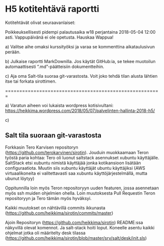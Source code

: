 # H5 kotitehtävä raportti
Kotitehtävät olivat seuraavanlaiset:

Poikkeuksellisesti pidempi palautusaika w18 perjantaina 2018-05-04 12:00 asti. Vappupäivänä ei ole opetusta. Hauskaa Wappua!

a) Valitse aihe omaksi kurssityöksi ja varaa se kommenttina aikataulusivun perään.

b) Julkaise raportti MarkDownilla. Jos käytät GitHub:ia, se tekee muotoilun automaattisesti “.md”-päätteisiin dokumentteihin.

c) Aja oma Salt-tila suoraa git-varastosta. Voit joko tehdä tilan alusta lähtien itse tai forkata sirottimen.


=======================================================

a) Varatun aiheen voi lukaista wordpress kotisivultani: https://heikkima.wordpress.com/2018/05/07/palvelinten-hallinta-2018-h5/

c) 

## Salt tila suoraan git-varastosta

Forkkasin Tero Karvisen repositoryn (https://github.com/terokarvinen/sirotin). Jouduin muokkaamaan Teron työstä paria kohtaa: Tero oli luonut saltstack asennukset xubuntu käyttäjälle.
SaltStack etsi xubuntu nimistä käyttäjää jonka kotikansioon lisätään configuraatiota. 
Muutin siis xubuntu käyttäjät ubuntu käyttäjiksi (AWS virtuaalikoneita ei valitettavasti saa xubuntu käyttöjärjestelmällä, mutta ubunut löytyy)

Oppitunnilla loin myös Teron repositoryyn uuden featuren, jossa asennetaan myös ssh muiden ohjelmien ohella. Loin muutoksesta Pull Requestin Teron repositoryyn ja Tero tämän myös hyväksyi.

Kaikki muutokset on nähtävillä commits ikkunasta (https://github.com/heikkima/sirotin/commits/master)

Ajoin Repositoryn (https://github.com/heikkima/sirotin) README:ssa näkyvillä olevat komennot. Ja salt-stack hoiti loput. Koneelle asentu kaikki ohjelmat jotka oli määritelty desk tilassa (https://github.com/heikkima/sirotin/blob/master/srv/salt/desk/init.sls)

